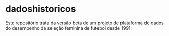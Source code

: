 # dadoshistoricos
Este repositório trata da versão beta de um projeto de plataforma de dados do desempenho da seleção feminina de futebol desde 1991.
